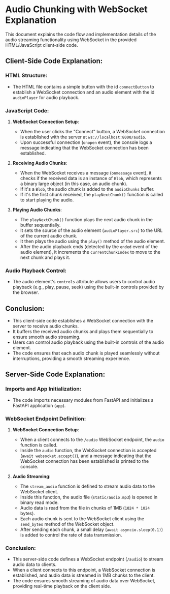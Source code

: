 # Audio Chunking with WebSocket Explanation

This document explains the code flow and implementation details of the audio streaming functionality using WebSocket in the provided HTML/JavaScript client-side code.

## Client-Side Code Explanation:

### HTML Structure:
- The HTML file contains a simple button with the id `connectButton` to establish a WebSocket connection and an audio element with the id `audioPlayer` for audio playback.

### JavaScript Code:
1. **WebSocket Connection Setup**:
   - When the user clicks the "Connect" button, a WebSocket connection is established with the server at `ws://localhost:8000/audio`.
   - Upon successful connection (`onopen` event), the console logs a message indicating that the WebSocket connection has been established.

2. **Receiving Audio Chunks**:
   - When the WebSocket receives a message (`onmessage` event), it checks if the received data is an instance of `Blob`, which represents a binary large object (in this case, an audio chunk).
   - If it's a `Blob`, the audio chunk is added to the `audioChunks` buffer.
   - If it's the first chunk received, the `playNextChunk()` function is called to start playing the audio.

3. **Playing Audio Chunks**:
   - The `playNextChunk()` function plays the next audio chunk in the buffer sequentially.
   - It sets the source of the audio element (`audioPlayer.src`) to the URL of the current audio chunk.
   - It then plays the audio using the `play()` method of the audio element.
   - After the audio playback ends (detected by the `ended` event of the audio element), it increments the `currentChunkIndex` to move to the next chunk and plays it.

### Audio Playback Control:
- The audio element's `controls` attribute allows users to control audio playback (e.g., play, pause, seek) using the built-in controls provided by the browser.

## Conclusion:
- This client-side code establishes a WebSocket connection with the server to receive audio chunks.
- It buffers the received audio chunks and plays them sequentially to ensure smooth audio streaming.
- Users can control audio playback using the built-in controls of the audio element.
- The code ensures that each audio chunk is played seamlessly without interruptions, providing a smooth streaming experience.


## Server-Side Code Explanation:

### Imports and App Initialization:
- The code imports necessary modules from FastAPI and initializes a FastAPI application (`app`).

### WebSocket Endpoint Definition:
1. **WebSocket Connection Setup**:
   - When a client connects to the `/audio` WebSocket endpoint, the `audio` function is called.
   - Inside the `audio` function, the WebSocket connection is accepted (`await websocket.accept()`), and a message indicating that the WebSocket connection has been established is printed to the console.

2. **Audio Streaming**:
   - The `stream_audio` function is defined to stream audio data to the WebSocket client.
   - Inside this function, the audio file (`static/audio.mp3`) is opened in binary read mode.
   - Audio data is read from the file in chunks of 1MB (`1024 * 1024` bytes).
   - Each audio chunk is sent to the WebSocket client using the `send_bytes` method of the WebSocket object.
   - After sending each chunk, a small delay (`await asyncio.sleep(0.1)`) is added to control the rate of data transmission.

### Conclusion:
- This server-side code defines a WebSocket endpoint (`/audio`) to stream audio data to clients.
- When a client connects to this endpoint, a WebSocket connection is established, and audio data is streamed in 1MB chunks to the client.
- The code ensures smooth streaming of audio data over WebSocket, providing real-time playback on the client side.